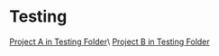 # Testing
[Project A in Testing Folder](/Testing/subproject-a)\ <!-- redundant relative path -->
[Project B in Testing Folder](subproject-b)
